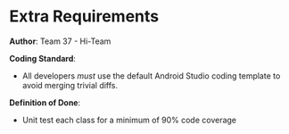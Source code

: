 # Extra Requirements

**Author**: Team 37 - Hi-Team

**Coding Standard**:
* All developers *must* use the default Android Studio coding template to avoid merging trivial diffs.

**Definition of Done**:
* Unit test each class for a minimum of 90% code coverage
